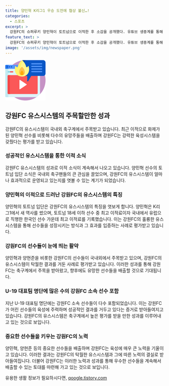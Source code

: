 ```yaml
---
title: 양민혁 K리그1 우승 도전에 협상 불신…!
categories:
  - 스포츠
excerpt: >
  강원FC의 슈퍼루키 양민혁이 토트넘으로 이적한 후 소감을 공개했다. 유튜브 생중계를 통해 축구계와 팬들의 이목을 집중시켰고, 토트넘 유니폼을 입은 한국 선수 중 최고 이적료를 기록하여 화제가 되었다. 양민혁의 성공은 강원FC의 탄탄한 유스시스템의 결과로, 구단이 영건들을 성공적으로 키우고 있는 증거이기도 하다. 또한, 강원FC는 U-19 대표팀 명단에 많은 선수를 배출하며 유망주들을 유럽 리그로 보내고자 하는 의지를 보여주고 있다. #양민혁 #토트넘 #유스시스템 #강원FC
feature_text: >
  강원FC의 슈퍼루키 양민혁이 토트넘으로 이적한 후 소감을 공개했다. 유튜브 생중계를 통해 축구계와 팬들의 이목을 집중시켰고, 토트넘 유니폼을 입은 한국 선수 중 최고 이적료를 기록하여 화제가 되었다. 양민혁의 성공은 강원FC의 탄탄한 유스시스템의 결과로, 구단이 영건들을 성공적으로 키우고 있는 증거이기도 하다. 또한, 강원FC는 U-19 대표팀 명단에 많은 선수를 배출하며 유망주들을 유럽 리그로 보내고자 하는 의지를 보여주고 있다. #양민혁 #토트넘 #유스시스템 #강원FC
image: '/assets/img/newspaper.png'
---
```


<p><img src="/assets/img/news.png" alt="rentncar 속보" /></p>

<h2>강원FC 유스시스템의 주목할만한 성과</h2>

<p data-ke-size="size16">강원FC의 유스시스템이 국내외 축구계에서 주목받고 있습니다. 최근 이적으로 화제가 된 양민혁 선수를 비롯해 다수의 유망주들을 배출하며 강원FC는 강력한 육성시스템을 갖췄다는 평가를 받고 있습니다.</p>

<h3>성공적인 유스시스템을 통한 이적 소식</h3>

<p data-ke-size="size16">강원FC 유스시스템의 성과로 이적 소식이 계속해서 나오고 있습니다. 양민혁 선수의 토트넘 입단 소식은 국내외 축구팬들의 큰 관심을 끌었으며, 강원FC의 유스시스템이 얼마나 효과적으로 운영되고 있는지를 엿볼 수 있는 계기가 되었습니다.</p>

<h3>양민혁의 이적으로 드러난 강원FC의 유스시스템의 특징</h3>

<p data-ke-size="size16">양민혁의 토트넘 입단은 강원FC의 유스시스템의 특징을 엿보게 합니다. 양민혁은 K리그1에서 새 역사를 썼으며, 토트넘 18세 이하 선수 중 최고 이적료이자 국내에서 유럽으로 직행한 한국인 선수 가운데 최고 이적료를 기록했습니다. 이는 강원FC의 훌륭한 유스시스템을 통해 선수들을 성장시키는 방식과 그 효과를 입증하는 사례로 평가받고 있습니다.</p>

<h3>강원FC의 선수들이 눈에 띄는 활약</h3>

<p data-ke-size="size16">양민혁과 양현준을 비롯한 강원FC의 선수들이 국내외에서 주목받고 있으며, 강원FC의 유스시스템이 탁월한 결과를 거둔 사례로 평가받고 있습니다. 이러한 성과를 통해 강원FC는 축구계에서 주목을 받아왔고, 향후에도 유망한 선수들을 배출할 것으로 기대됩니다.</p>

<h3>U-19 대표팀 명단에 많은 수의 강원FC 소속 선수 포함</h3>

<p data-ke-size="size16">지난 U-19 대표팀 명단에는 강원FC 소속 선수들이 다수 포함되었습니다. 이는 강원FC가 어린 선수들의 육성에 주력하며 성공적인 결과를 거두고 있다는 증거로 받아들여지고 있습니다. 강원FC의 유스시스템은 축구계에서 높은 평가를 받을 만한 성과를 이루어내고 있는 것으로 보입니다.</p>

<h3>중요한 선수들을 키우는 강원FC의 노력</h3>

<p data-ke-size="size16">양민혁, 양현준 등의 중요한 선수들을 배출하며 강원FC는 육성에 매우 큰 노력을 기울이고 있습니다. 이러한 결과는 강원FC의 탁월한 유스시스템과 그에 따른 노력의 결실로 받아들여집니다. 더불어 강원FC는 이러한 노력과 성과를 통해 우수한 선수들을 계속해서 배출할 수 있는 토대를 마련해 가고 있는 것으로 보입니다.</p>
유용한 생활 정보가 필요하시다면, <a href="https://qoogle.tistory.com" rel="dofollow">qoogle.tistory.com</a>


